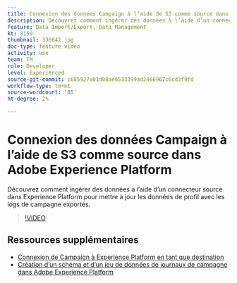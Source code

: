 ```yaml
---
title: Connexion des données Campaign à l’aide de S3 comme source dans Adobe Experience Platform
description: Découvrez comment ingérer des données à l’aide d’un connecteur source dans Experience Platform pour mettre à jour les données de profil avec les logs de campagne exportés.
feature: Data Import/Export, Data Management
kt: 8159
thumbnail: 336642.jpg
doc-type: feature video
activity: use
team: TM
role: Developer
level: Experienced
source-git-commit: c685927a01d08ae6533399ad2466967c6cd3f9fd
workflow-type: tm+mt
source-wordcount: '85'
ht-degree: 2%

---
```



# Connexion des données Campaign à l’aide de S3 comme source dans Adobe Experience Platform

Découvrez comment ingérer des données à l’aide d’un connecteur source dans Experience Platform pour mettre à jour les données de profil avec les logs de campagne exportés.

>[!VIDEO](https://video.tv.adobe.com/v/336642?quality=12)

## Ressources supplémentaires

* [Connexion de Campaign à Experience Platform en tant que destination](/help/tutorial-integrate-with-experience-platform/connect-campaign-to-experience-platform-as-destination.md)
* [Création d’un schéma et d’un jeu de données de journaux de campagne dans Adobe Experience Platform](/help/tutorial-integrate-with-experience-platform/create-a-campaign-logs-schema-and-dataset-in-experience-platform.md)

